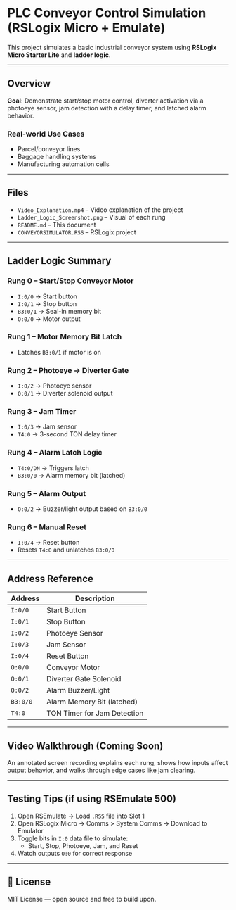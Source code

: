 # PLC Conveyor Control Simulation (RSLogix Micro + Emulate)

This project simulates a basic industrial conveyor system using **RSLogix Micro Starter Lite** and **ladder logic**.

---

## Overview

**Goal**: Demonstrate start/stop motor control, diverter activation via a photoeye sensor, jam detection with a delay timer, and latched alarm behavior.

### Real-world Use Cases
- Parcel/conveyor lines
- Baggage handling systems
- Manufacturing automation cells

---

## Files
- `Video_Explanation.mp4` – Video explanation of the project
- `Ladder_Logic_Screenshot.png` – Visual of each rung
- `README.md` – This document
- `CONVEYORSIMULATOR.RSS` – RSLogix project
  
---

## Ladder Logic Summary

### Rung 0 – Start/Stop Conveyor Motor
- `I:0/0` → Start button
- `I:0/1` → Stop button
- `B3:0/1` → Seal-in memory bit
- `O:0/0` → Motor output

### Rung 1 – Motor Memory Bit Latch
- Latches `B3:0/1` if motor is on

### Rung 2 – Photoeye → Diverter Gate
- `I:0/2` → Photoeye sensor
- `O:0/1` → Diverter solenoid output

### Rung 3 – Jam Timer
- `I:0/3` → Jam sensor
- `T4:0` → 3-second TON delay timer

### Rung 4 – Alarm Latch Logic
- `T4:0/DN` → Triggers latch
- `B3:0/0` → Alarm memory bit (latched)

### Rung 5 – Alarm Output
- `O:0/2` → Buzzer/light output based on `B3:0/0`

### Rung 6 – Manual Reset
- `I:0/4` → Reset button
- Resets `T4:0` and unlatches `B3:0/0`

---

## Address Reference

| Address     | Description                        |
|-------------|------------------------------------|
| `I:0/0`     | Start Button                        |
| `I:0/1`     | Stop Button                         |
| `I:0/2`     | Photoeye Sensor                     |
| `I:0/3`     | Jam Sensor                          |
| `I:0/4`     | Reset Button                        |
| `O:0/0`     | Conveyor Motor                      |
| `O:0/1`     | Diverter Gate Solenoid              |
| `O:0/2`     | Alarm Buzzer/Light                  |
| `B3:0/0`    | Alarm Memory Bit (latched)          |
| `T4:0`      | TON Timer for Jam Detection         |

---

## Video Walkthrough (Coming Soon)
An annotated screen recording explains each rung, shows how inputs affect output behavior, and walks through edge cases like jam clearing.

---

## Testing Tips (if using RSEmulate 500)

1. Open RSEmulate → Load `.RSS` file into Slot 1
2. Open RSLogix Micro → Comms > System Comms → Download to Emulator
3. Toggle bits in `I:0` data file to simulate:
   - Start, Stop, Photoeye, Jam, and Reset
4. Watch outputs `O:0` for correct response

---

## 📜 License
MIT License — open source and free to build upon.

